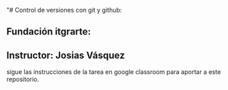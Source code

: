 "# Control de versiones con git y github:

## Fundación itgrarte:

## Instructor: Josias Vásquez

sigue las instrucciones de la tarea en google classroom para aportar a este repositorio.
